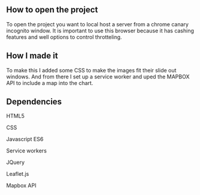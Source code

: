 ## How to open the project

To open the project you want to local host a server from a chrome canary incognito window. It is important to use this browser because it has cashing features and well options to control throtteling. 

## How I made it

To make this I added some CSS to make the images fit their slide out windows. And from there I set up a service worker and uped the MAPBOX API to include a map into the chart. 

## Dependencies

HTML5 

CSS

Javascript ES6

Service workers

JQuery

Leaflet.js

Mapbox API
